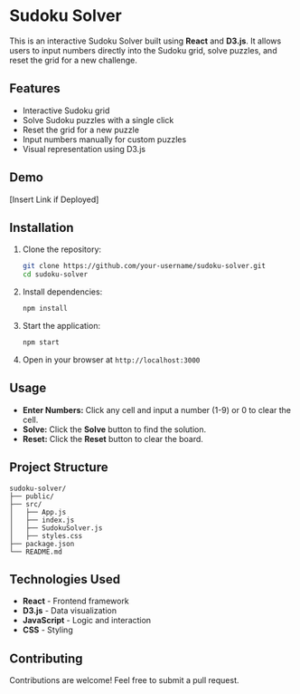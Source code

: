 # Sudoku Solver

This is an interactive Sudoku Solver built using **React** and **D3.js**. It allows users to input numbers directly into the Sudoku grid, solve puzzles, and reset the grid for a new challenge.

## Features
- Interactive Sudoku grid
- Solve Sudoku puzzles with a single click
- Reset the grid for a new puzzle
- Input numbers manually for custom puzzles
- Visual representation using D3.js

## Demo
[Insert Link if Deployed]

## Installation

1. Clone the repository:
    ```bash
    git clone https://github.com/your-username/sudoku-solver.git
    cd sudoku-solver
    ```

2. Install dependencies:
    ```bash
    npm install
    ```

3. Start the application:
    ```bash
    npm start
    ```

4. Open in your browser at `http://localhost:3000`

## Usage
- **Enter Numbers:** Click any cell and input a number (1-9) or 0 to clear the cell.
- **Solve:** Click the **Solve** button to find the solution.
- **Reset:** Click the **Reset** button to clear the board.

## Project Structure
```
sudoku-solver/
├── public/
├── src/
│   ├── App.js
│   ├── index.js
│   ├── SudokuSolver.js
│   ├── styles.css
├── package.json
└── README.md
```

## Technologies Used
- **React** - Frontend framework
- **D3.js** - Data visualization
- **JavaScript** - Logic and interaction
- **CSS** - Styling

## Contributing
Contributions are welcome! Feel free to submit a pull request.
